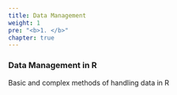 ```yaml
---
title: Data Management
weight: 1
pre: "<b>1. </b>"
chapter: true
---
```


### Data Management in R


Basic and complex methods of handling data in R
